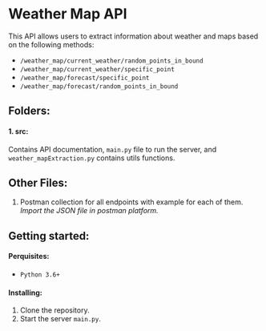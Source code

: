 # Weather Map API
This API allows users to extract information about weather and maps based on the following methods:

- `/weather_map/current_weather/random_points_in_bound`
- `/weather_map/current_weather/specific_point`
- `/weather_map/forecast/specific_point`
- `/weather_map/forecast/random_points_in_bound`

## Folders:
#### 1. src: 
Contains API documentation, `main.py` file to run the server, and `weather_mapExtraction.py` contains utils functions.

## Other Files:
1. Postman collection for all endpoints with example for each of them. _Import the JSON file in postman platform._ 

## Getting started:
#### Perquisites:
- `Python 3.6+`

#### Installing:
1. Clone the repository.
2. Start the server `main.py`.